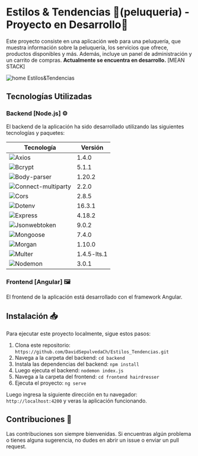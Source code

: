 
# Estilos & Tendencias 💈(peluqueria) - Proyecto en Desarrollo🚧

Este proyecto consiste en una aplicación web para una peluquería, que muestra información sobre la peluquería, los servicios que ofrece, productos disponibles y más. Además, incluye un panel de administración y un carrito de compras. **Actualmente se encuentra en desarrollo.** [MEAN STACK] <br>

![home Estilos&Tendencias](https://res.cloudinary.com/dwfh4s7tu/image/upload/v1701730633/Estilos_Tendencias_k6d3xl.png)

## Tecnologías Utilizadas 

### Backend [Node.js] ⚙️
El backend de la aplicación ha sido desarrollado utilizando las siguientes tecnologías y paquetes:

| Tecnología                  | Versión     | 
|-----------------------------|-------------|
| ![Axios](https://img.shields.io/badge/Axios-1.4.0-brightgreen)                | 1.4.0       |
| ![Bcrypt](https://img.shields.io/badge/Bcrypt-5.1.1-yellow)                    | 5.1.1       |
| ![Body-parser](https://img.shields.io/badge/Body--parser-1.20.2-blue)          | 1.20.2      |
| ![Connect-multiparty](https://img.shields.io/badge/Connect--multiparty-2.2.0-orange) | 2.2.0       |
| ![Cors](https://img.shields.io/badge/Cors-2.8.5-blueviolet)                    | 2.8.5       |
| ![Dotenv](https://img.shields.io/badge/Dotenv-16.3.1-lightgrey)                | 16.3.1      |
| ![Express](https://img.shields.io/badge/Express-4.18.2-green)                   | 4.18.2      |
| ![Jsonwebtoken](https://img.shields.io/badge/Jsonwebtoken-9.0.2-yellowgreen)    | 9.0.2       |
| ![Mongoose](https://img.shields.io/badge/Mongoose-7.4.0-blue)                  | 7.4.0       |
| ![Morgan](https://img.shields.io/badge/Morgan-1.10.0-lightblue)                | 1.10.0      |
| ![Multer](https://img.shields.io/badge/Multer-1.4.5--lts.1-purple)            | 1.4.5-lts.1 |
| ![Nodemon](https://img.shields.io/badge/Nodemon-3.0.1-red)                     | 3.0.1       |

### Frontend [Angular] 🖼️
El frontend de la aplicación está desarrollado con el framework Angular.

## Instalación 📥

Para ejecutar este proyecto localmente, sigue estos pasos:

1. Clona este repositorio: `https://github.com/DavidSepulvedaCh/Estilos_Tendencias.git`
2. Navega a la carpeta del backend: `cd backend`
3. Instala las dependencias del backend: `npm install`
4. Luego ejecuta el backend: `nodemon index.js`
5. Navega a la carpeta del frontend: `cd frontend hairdresser`
6. Ejecuta el proyecto: `ng serve`

Luego ingresa la siguiente dirección en tu navegador: `http://localhost:4200` y veras la aplicación funcionando.

## Contribuciones 📝

Las contribuciones son siempre bienvenidas. Si encuentras algún problema o tienes alguna sugerencia, no dudes en abrir un issue o enviar un pull request.
